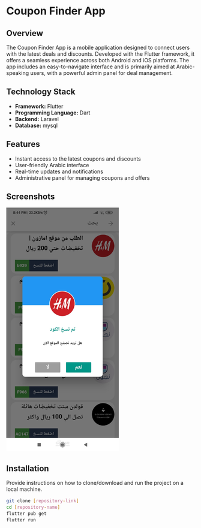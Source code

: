 # Coupon Finder App

## Overview
The Coupon Finder App is a mobile application designed to connect users with the latest deals and discounts. Developed with the Flutter framework, it offers a seamless experience across both Android and iOS platforms. The app includes an easy-to-navigate interface and is primarily aimed at Arabic-speaking users, with a powerful admin panel for deal management.

## Technology Stack
- **Framework:** Flutter
- **Programming Language:** Dart
- **Backend:** Laravel 
- **Database:** mysql 
## Features
- Instant access to the latest coupons and discounts
- User-friendly Arabic interface
- Real-time updates and notifications
- Administrative panel for managing coupons and offers
 

## Screenshots
<img src="https://github.com/bardoun7894/coupon_find-master/blob/master/26f91bb7-44b8-4d7a-a272-de940aa16542.jpeg" width="300px">
 
## Installation

Provide instructions on how to clone/download and run the project on a local machine.

```bash
git clone [repository-link]
cd [repository-name]
flutter pub get
flutter run

